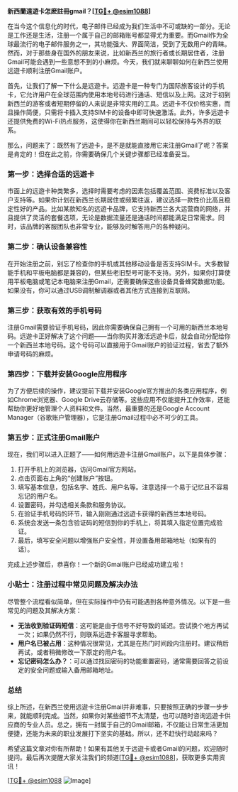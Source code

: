 **新西蘭遠遊卡怎麽註冊gmail？[[TG💪+ @esim1088](https://t.me/s/esim1088)]**

在当今这个信息化的时代，电子邮件已经成为我们生活中不可或缺的一部分。无论是工作还是生活，注册一个属于自己的邮箱账号都显得尤为重要。而Gmail作为全球最流行的电子邮件服务之一，其功能强大、界面简洁，受到了无数用户的青睐。然而，对于那些身在国外的朋友来说，比如新西兰的旅行者或长期居住者，注册Gmail可能会遇到一些意想不到的小麻烦。今天，我们就来聊聊如何在新西兰使用远遊卡顺利注册Gmail账户。

首先，让我们了解一下什么是远遊卡。远遊卡是一种专门为国际旅客设计的手机卡，它允许用户在全球范围内使用本地号码进行通话、短信以及上网。这对于初到新西兰的游客或者短期停留的人来说是非常实用的工具。远遊卡不仅价格实惠，而且操作简便，只需将卡插入支持SIM卡的设备中即可快速激活。此外，许多远遊卡还提供免费的Wi-Fi热点服务，这使得你在新西兰期间可以轻松保持与外界的联系。

那么，问题来了：既然有了远遊卡，是不是就能直接用它来注册Gmail了呢？答案是肯定的！但在此之前，你需要确保几个关键步骤都已经准备妥当。

### 第一步：选择合适的远遊卡

市面上的远遊卡种类繁多，选择时需要考虑的因素包括覆盖范围、资费标准以及客户支持等。如果你计划在新西兰长期居住或频繁往返，建议选择一款性价比高且稳定性好的产品。比如某款知名的远遊卡品牌，它支持新西兰各大运营商的网络，并且提供了灵活的套餐选项，无论是数据流量还是通话时间都能满足日常需求。同时，该品牌的客服团队也非常专业，能够及时解答用户的各种疑问。

### 第二步：确认设备兼容性

在开始注册之前，别忘了检查你的手机或其他移动设备是否支持SIM卡。大多数智能手机和平板电脑都是兼容的，但某些老旧型号可能不支持。另外，如果你打算使用平板电脑或笔记本电脑来注册Gmail，还需要确保这些设备具备蜂窝数据功能。如果没有，你可以通过USB调制解调器或者其他方式连接到互联网。

### 第三步：获取有效的手机号码

注册Gmail需要验证手机号码，因此你需要确保自己拥有一个可用的新西兰本地号码。远遊卡正好解决了这个问题——当你购买并激活远遊卡后，就会自动分配给你一个新西兰本地号码。这个号码可以直接用于Gmail账户的验证过程，省去了额外申请号码的麻烦。

### 第四步：下载并安装Google应用程序

为了方便后续的操作，建议提前下载并安装Google官方推出的各类应用程序，例如Chrome浏览器、Google Drive云存储等。这些应用不仅能提升工作效率，还能帮助你更好地管理个人资料和文件。当然，最重要的还是Google Account Manager（谷歌账户管理器），它是注册Gmail过程中必不可少的工具。

### 第五步：正式注册Gmail账户

现在，我们可以进入正题了——如何用远遊卡注册Gmail账户。以下是具体步骤：

1. 打开手机上的浏览器，访问Gmail官方网站。
2. 点击页面右上角的“创建账户”按钮。
3. 填写基本信息，包括名字、姓氏、用户名等。注意选择一个易于记忆且不容易忘记的用户名。
4. 设置密码，并勾选相关条款和服务协议。
5. 在验证手机号码的环节，输入刚刚通过远遊卡获得的新西兰本地号码。
6. 系统会发送一条包含验证码的短信到你的手机上，将其填入指定位置完成验证。
7. 最后，填写安全问题以增强账户安全性，并设置备用邮箱地址（如果有的话）。

完成上述步骤后，恭喜你！一个新的Gmail账户已经成功建立啦！

### 小贴士：注册过程中常见问题及解决办法

尽管整个流程看似简单，但在实际操作中仍有可能遇到各种意外情况。以下是一些常见的问题及其解决方案：

- **无法收到验证码短信**：这可能是由于信号不好导致的延迟。尝试换个地方再试一次；如果仍然不行，则联系远遊卡客服寻求帮助。
- **用户名已被占用**：这种情况很常见，尤其是在热门时间段内注册时。建议稍后再试，或者稍微修改一下原定的用户名。
- **忘记密码怎么办？**：可以通过找回密码的功能重置密码，通常需要回答之前设定的安全问题或输入备用邮箱地址。

### 总结

综上所述，在新西兰使用远遊卡注册Gmail并非难事，只要按照正确的步骤一步步来，就能顺利完成。当然，如果你对某些细节不太清楚，也可以随时咨询远遊卡供应商的专业人员。总之，拥有一封属于自己的Gmail邮箱，不仅能让日常生活更加便捷，还能为未来的职业发展打下坚实的基础。所以，还不赶快行动起来吗？

希望这篇文章对你有所帮助！如果有其他关于远遊卡或者Gmail的问题，欢迎随时提问。最后再次提醒大家关注我们的频道[[TG💪+ @esim1088](https://t.me/s/esim1088)]，获取更多实用资讯！

[[TG💪+ @esim1088](https://t.me/s/esim1088) ![Image](https://i.postimg.cc/4NQfJmqS/Snipaste-2025-05-13-00-14-12.png)]